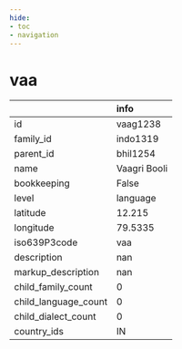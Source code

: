 ```yaml
---
hide:
- toc
- navigation
---
```

# vaa
|                      | info         |
|:---------------------|:-------------|
| id                   | vaag1238     |
| family_id            | indo1319     |
| parent_id            | bhil1254     |
| name                 | Vaagri Booli |
| bookkeeping          | False        |
| level                | language     |
| latitude             | 12.215       |
| longitude            | 79.5335      |
| iso639P3code         | vaa          |
| description          | nan          |
| markup_description   | nan          |
| child_family_count   | 0            |
| child_language_count | 0            |
| child_dialect_count  | 0            |
| country_ids          | IN           |